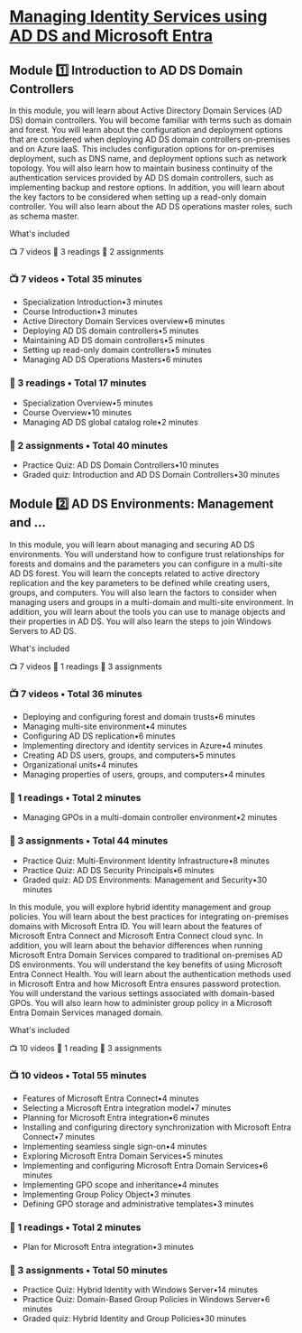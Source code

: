# [Managing Identity Services using AD DS and Microsoft Entra](https://www.coursera.org/learn/managing-identity-services-using-ad-ds-and-microsoft-entra)

## Module :one: Introduction to AD DS Domain Controllers

In this module, you will learn about Active Directory Domain Services (AD DS) domain controllers. You will become familiar with terms such as domain and forest. You will learn about the configuration and deployment options that are considered when deploying AD DS domain controllers on-premises and on Azure IaaS. This includes configuration options for on-premises deployment, such as DNS name, and deployment options such as network topology. You will also learn how to maintain business continuity of the authentication services provided by AD DS domain controllers, such as implementing backup and restore options. In addition, you will learn about the key factors to be considered when setting up a read-only domain controller. You will also learn about the AD DS operations master roles, such as schema master.

What's included

:tv: 7 videos :book: 3 readings :receipt: 2 assignments

### :tv: 7 videos • Total 35 minutes

* Specialization Introduction•3 minutes
* Course Introduction•3 minutes
* Active Directory Domain Services overview•6 minutes
* Deploying AD DS domain controllers•5 minutes
* Maintaining AD DS domain controllers•5 minutes
* Setting up read-only domain controllers•5 minutes
* Managing AD DS Operations Masters•6 minutes

### :scroll: 3 readings • Total 17 minutes

* Specialization Overview•5 minutes
* Course Overview•10 minutes
* Managing AD DS global catalog role•2 minutes

### :receipt: 2 assignments • Total 40 minutes

* Practice Quiz: AD DS Domain Controllers•10 minutes
* Graded quiz: Introduction and AD DS Domain Controllers•30 minutes

## Module :two: AD DS Environments: Management and ...

In this module, you will learn about managing and securing AD DS environments. You will understand how to configure trust relationships for forests and domains and the parameters you can configure in a multi-site AD DS forest. You will learn the concepts related to active directory replication and the key parameters to be defined while creating users, groups, and computers. You will also learn the factors to consider when managing users and groups in a multi-domain and multi-site environment. In addition, you will learn about the tools you can use to manage objects and their properties in AD DS. You will also learn the steps to join Windows Servers to AD DS.

What's included

:tv: 7 videos :book: 1 readings :receipt: 3 assignments

### :tv: 7 videos • Total 36 minutes

* Deploying and configuring forest and domain trusts•6 minutes
* Managing multi-site environment•4 minutes
* Configuring AD DS replication•6 minutes
* Implementing directory and identity services in Azure•4 minutes
* Creating AD DS users, groups, and computers•5 minutes
* Organizational units•4 minutes
* Managing properties of users, groups, and computers•4 minutes

### :scroll: 1 readings • Total 2 minutes

* Managing GPOs in a multi-domain controller environment•2 minutes

### :receipt: 3 assignments • Total 44 minutes

* Practice Quiz: Multi-Environment Identity Infrastructure•8 minutes
* Practice Quiz: AD DS Security Principals•6 minutes
* Graded quiz: AD DS Environments: Management and Security•30 minutes

In this module, you will explore hybrid identity management and group policies. You will learn about the best practices for integrating on-premises domains with Microsoft Entra ID. You will learn about the features of Microsoft Entra Connect and Microsoft Entra Connect cloud sync. In addition, you will learn about the behavior differences when running Microsoft Entra Domain Services compared to traditional on-premises AD DS environments. You will understand the key benefits of using Microsoft Entra Connect Health. You will learn about the authentication methods used in Microsoft Entra and how Microsoft Entra ensures password protection. You will understand the various settings associated with domain-based GPOs. You will also learn how to administer group policy in a Microsoft Entra Domain Services managed domain.

What's included

:tv: 10 videos :book: 1 reading :receipt: 3 assignments

### :tv: 10 videos • Total 55 minutes


* Features of Microsoft Entra Connect•4 minutes
* Selecting a Microsoft Entra integration model•7 minutes
* Planning for Microsoft Entra integration•6 minutes
* Installing and configuring directory synchronization with Microsoft Entra Connect•7 minutes
* Implementing seamless single sign-on•4 minutes
* Exploring Microsoft Entra Domain Services•5 minutes
* Implementing and configuring Microsoft Entra Domain Services•6 minutes
* Implementing GPO scope and inheritance•4 minutes
* Implementing Group Policy Object•3 minutes
* Defining GPO storage and administrative templates•3 minutes

### :scroll: 1 readings • Total 2 minutes

* Plan for Microsoft Entra integration•3 minutes

### :receipt: 3 assignments • Total 50 minutes

* Practice Quiz: Hybrid Identity with Windows Server•14 minutes
* Practice Quiz: Domain-Based Group Policies in Windows Server•6 minutes
* Graded quiz: Hybrid Identity and Group Policies•30 minutes
